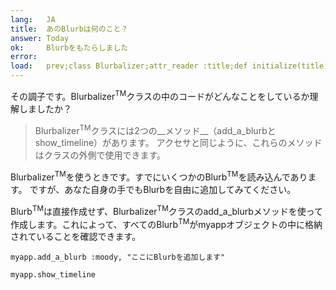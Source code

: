 ```yaml
---
lang:   JA
title:  あのBlurbは何のこと？
answer: Today
ok:     Blurbをもたらしました
error:  
load:   prev;class Blurbalizer;attr_reader :title;def initialize(title);@title=title;@blurbs=[];end;def add_a_blurb(mood, content);@blurbs << Blurb.new(mood, content);@blurbs.each {|t| t.time -= 73};end;def show_timeline;puts "Blurbalizer: #{@title} has #{@blurbs.count} Blurbs\n";@blurbs.sort_by { |t| t.time}.reverse.each { |t| puts "#{t.content.ljust(40)} #{t.time}"};end;end;myapp = Blurbalizer.new "The Big Blurb";myapp.add_a_blurb :sick,"Today Mount Hood Was Stolen!";myapp.add_a_blurb :confused,"I can not believe Mt. Hood was stolen!";myapp.add_a_blurb :dazed,"I am speechless!";myapp.add_a_blurb :mad,"It was stolen by a giraffe !!";myapp.add_a_blurb :sad,"I Left my Hoodie on the Mountain!";myapp.add_a_blurb :mad,"I am never going back to that mountain."
---
```


その調子です。Blurbalizer<sup>TM</sup>クラスの中のコードがどんなことをしているか理解しましたか？

> Blurbalizer<sup>TM</sup>クラスには2つの__メソッド__（add\_a\_blurbとshow\_timeline）があります。
> アクセサと同じように、これらのメソッドはクラスの外側で使用できます。

Blurbalizer<sup>TM</sup>を使うときです。すでにいくつかのBlurb<sup>TM</sup>を読み込んであります。
ですが、あなた自身の手でもBlurbを自由に追加してみてください。

Blurb<sup>TM</sup>は直接作成せず、Blurbalizer<sup>TM</sup>クラスのadd\_a\_blurbメソッドを使って作成します。これによって、すべてのBlurb<sup>TM</sup>がmyappオブジェクトの中に格納されていることを確認できます。

    myapp.add_a_blurb :moody, "ここにBlurbを追加します"
    
    myapp.show_timeline
